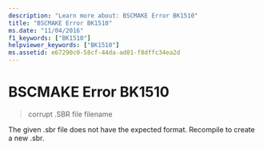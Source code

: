 ```yaml
---
description: "Learn more about: BSCMAKE Error BK1510"
title: "BSCMAKE Error BK1510"
ms.date: "11/04/2016"
f1_keywords: ["BK1510"]
helpviewer_keywords: ["BK1510"]
ms.assetid: e67290c0-58cf-44da-ad01-f8dffc34ea2d
---
```

# BSCMAKE Error BK1510

> corrupt .SBR file filename

The given .sbr file does not have the expected format. Recompile to create a new .sbr.
